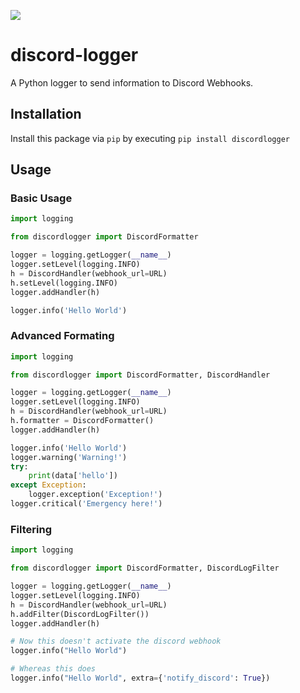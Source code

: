 [![](https://img.shields.io/pypi/v/sc2monitor.svg)](https://pypi.org/project/sc2monitor/)

# discord-logger
A Python logger to send information to Discord Webhooks.

## Installation
Install this package via `pip` by executing `pip install discordlogger`

## Usage

### Basic Usage

```python
import logging

from discordlogger import DiscordFormatter

logger = logging.getLogger(__name__)
logger.setLevel(logging.INFO)
h = DiscordHandler(webhook_url=URL)
h.setLevel(logging.INFO)
logger.addHandler(h)

logger.info('Hello World')
```

### Advanced Formating

```python
import logging

from discordlogger import DiscordFormatter, DiscordHandler

logger = logging.getLogger(__name__)
logger.setLevel(logging.INFO)
h = DiscordHandler(webhook_url=URL)
h.formatter = DiscordFormatter()
logger.addHandler(h)

logger.info('Hello World')
logger.warning('Warning!')
try:
    print(data['hello'])
except Exception:
    logger.exception('Exception!')
logger.critical('Emergency here!')
```

### Filtering

```python
import logging

from discordlogger import DiscordFormatter, DiscordLogFilter

logger = logging.getLogger(__name__)
logger.setLevel(logging.INFO)
h = DiscordHandler(webhook_url=URL)
h.addFilter(DiscordLogFilter())
logger.addHandler(h)

# Now this doesn't activate the discord webhook
logger.info("Hello World")

# Whereas this does
logger.info("Hello World", extra={'notify_discord': True})
```
